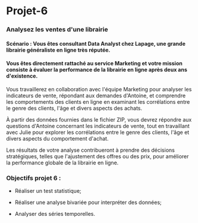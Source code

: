 # Projet-6
### Analysez les ventes d'une librairie

#### Scénario : Vous êtes consultant Data Analyst chez Lapage, une grande librairie généraliste en ligne très réputée. 

#### Vous êtes directement rattaché au service Marketing et votre mission consiste à évaluer la performance de la librairie en ligne après deux ans d'existence. 

Vous travaillerez en collaboration avec l'équipe Marketing pour analyser les indicateurs de vente, répondant aux demandes d'Antoine, et comprendre les comportements des clients en ligne en examinant les corrélations entre le genre des clients, l'âge et divers aspects des achats.

À partir des données fournies dans le fichier ZIP, vous devrez répondre aux questions d'Antoine concernant les indicateurs de vente, tout en travaillant avec Julie pour explorer les corrélations entre le genre des clients, l'âge et divers aspects du comportement d'achat.

Les résultats de votre analyse contribueront à prendre des décisions stratégiques, telles que l'ajustement des offres ou des prix, pour améliorer la performance globale de la librairie en ligne.

### Objectifs projet 6 : 

- Réaliser un test statistique;
  
- Réaliser une analyse bivariée pour interpréter des données;
  
- Analyser des séries temporelles.


